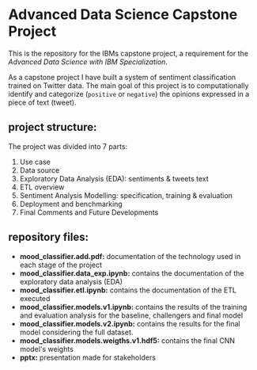 # Advanced Data Science Capstone Project
This is the repository for the IBMs capstone project, a requirement for the _Advanced Data Science with IBM Specialization_.

As a capstone project I have built a system of sentiment classification trained on Twitter data. The main goal of this project is to computationally identify and categorize (`positive` or `negative`) the opinions expressed in a piece of text (tweet).

## project structure:
The project was divided into 7 parts:

1. Use case
2. Data source
3. Exploratory Data Analysis (EDA): sentiments & tweets text
4. ETL overview
5. Sentiment Analysis Modelling: specification, training & evaluation
6. Deployment and benchmarking
7. Final Comments and Future Developments

## repository files:
- **mood_classifier.add.pdf:** documentation of the technology used in each stage of the project
- **mood_classifier.data_exp.ipynb:** contains the documentation of the exploratory data analysis (EDA)
- **mood_classifier.etl.ipynb:** contains the documentation of the ETL executed
- **mood_classifier.models.v1.ipynb:** contains the results of the training and evaluation analysis for the baseline, challengers and final model
- **mood_classifier.models.v2.ipynb:** contains the results for the final model considering the full dataset.
- **mood_classifier.models.weigths.v1.hdf5:** contains the final CNN model's weights
- **pptx:** presentation made for stakeholders
